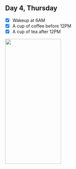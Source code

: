 ## Day 4, Thursday

- [x] Wakeup at 6AM
- [x] A cup of coffee before 12PM
- [x] A cup of tea after 12PM

<img src="https://user-images.githubusercontent.com/38252854/157662976-680b1a95-fbfe-4f00-866a-a4d6af357eaa.PNG" width="180" height="400">
